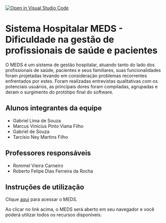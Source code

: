[![Open in Visual Studio Code](https://classroom.github.com/assets/open-in-vscode-f059dc9a6f8d3a56e377f745f24479a46679e63a5d9fe6f495e02850cd0d8118.svg)](https://classroom.github.com/online_ide?assignment_repo_id=453588&assignment_repo_type=GroupAssignmentRepo)
# Sistema Hospitalar MEDS - Dificuldade na gestão de profissionais de saúde e pacientes

  O MEDS é um sistema de gestão hospitalar, atuando tanto do lado dos profissionais de saúde, pacientes e seus familiares, suas funcionalidades foram projetadas levando em consideração problemas recorrentes enfrentados por estes. Foram realizadas entrevistas qualitativas com os potenciais usuários, as principais dores foram compiladas, agrupadas e deram o surgimento do protótipo final do software.


## Alunos integrantes da equipe

* Gabriel Lima de Souza
* Marcus Vinicius Pinto Viana Filho
* Gabriel de Souza
* Tarcísio Ney  Martins Filho

## Professores responsáveis

* Rommel Vieira Carneiro
* Roberto Felipe Dias Ferreira da Rocha

## Instruções de utilização

Clique [aqui](https://icei-puc-minas-pples-ti.github.io/PLF-ES-2021-2-TI1-7924100-sistema-hospitalar/Codigo/Tela%20Inicial/index.html) para acessar o MEDS.

Ao clicar no link acima, o MEDS será aberto em seu navegador e você poderá utilizar todos os recursos disponíveis.
